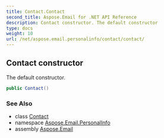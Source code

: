 ```yaml
---
title: Contact.Contact
second_title: Aspose.Email for .NET API Reference
description: Contact constructor. The default constructor
type: docs
weight: 10
url: /net/aspose.email.personalinfo/contact/contact/
---
```

## Contact constructor

The default constructor.

```csharp
public Contact()
```

### See Also

* class [Contact](../)
* namespace [Aspose.Email.PersonalInfo](../../contact/)
* assembly [Aspose.Email](../../../)


